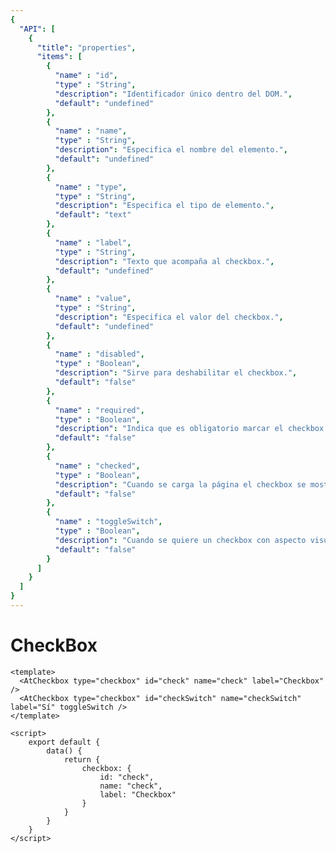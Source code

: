 ```yaml
---
{
  "API": [
    {
      "title": "properties",
      "items": [
        {
          "name" : "id",
          "type" : "String",
          "description": "Identificador único dentro del DOM.",
          "default": "undefined"
        },
        {
          "name" : "name",
          "type" : "String",
          "description": "Especifica el nombre del elemento.",
          "default": "undefined"
        },
        {
          "name" : "type",
          "type" : "String",
          "description": "Especifica el tipo de elemento.",
          "default": "text"
        },
        {
          "name" : "label",
          "type" : "String",
          "description": "Texto que acompaña al checkbox.",
          "default": "undefined"
        },
        {
          "name" : "value",
          "type" : "String",
          "description": "Especifica el valor del checkbox.",
          "default": "undefined"
        },
        {
          "name" : "disabled",
          "type" : "Boolean",
          "description": "Sirve para deshabilitar el checkbox.",
          "default": "false"
        },            
        {
          "name" : "required",
          "type" : "Boolean",
          "description": "Indica que es obligatorio marcar el checkbox antes de enviar el formulario.",
          "default": "false"
        },         
        {
          "name" : "checked",
          "type" : "Boolean",
          "description": "Cuando se carga la página el checkbox se mostrará marcado.",
          "default": "false"
        },         
        {
          "name" : "toggleSwitch",
          "type" : "Boolean",
          "description": "Cuando se quiere un checkbox con aspecto visual tipo toggle switch.",
          "default": "false"
        }
      ] 
    }
  ]
}
---
```


# CheckBox

<Preview>
  <template slot="demo">
    <AtCheckbox type="checkbox" id="check" name="check" label="Checkbox" />
    <AtCheckbox type="checkbox" id="checkSwitch" name="checkSwitch" label="Sí" toggleSwitch />
  </template>
  
  ```vue
  <template>
    <AtCheckbox type="checkbox" id="check" name="check" label="Checkbox" />
    <AtCheckbox type="checkbox" id="checkSwitch" name="checkSwitch" label="Sí" toggleSwitch />
  </template>
  
  <script>
      export default {
          data() {
              return {
                  checkbox: {
                      id: "check",
                      name: "check",
                      label: "Checkbox"
                  }
              }
          }
      }
  </script>
  ```
</Preview>


